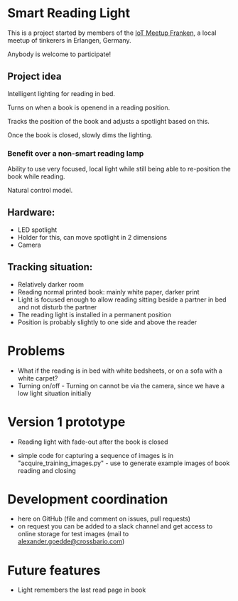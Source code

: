 # Smart Reading Light

This is a project started by members of the [IoT Meetup Franken](https://www.meetup.com/de-DE/IoT-Meetup-Franken/), a local meetup of tinkerers in Erlangen, Germany.

Anybody is welcome to participate!

## Project idea

Intelligent lighting for reading in bed.

Turns on when a book is openend in a reading position.

Tracks the position of the book and adjusts a spotlight based on this.

Once the book is closed, slowly dims the lighting.


### Benefit over a non-smart reading lamp

Ability to use very focused, local light while still being able to re-position the book while reading.

Natural control model.


## Hardware:

* LED spotlight
* Holder for this, can move spotlight in 2 dimensions
* Camera  


## Tracking situation:

* Relatively darker room
* Reading normal printed book: mainly white paper, darker print
* Light is focused enough to allow reading sitting beside a partner in bed and not disturb the partner
* The reading light is installed in a permanent position
* Position is probably slightly to one side and above the reader


# Problems

* What if the reading is in bed with white bedsheets, or on a sofa with a white carpet?
* Turning on/off - Turning on cannot be via the camera, since we have a low light situation initially


# Version 1 prototype

* Reading light with fade-out after the book is closed

* simple code for capturing a sequence of images is in "acquire_training_images.py" - use to generate example images of book reading and closing


# Development coordination

- here on GitHub (file and comment on issues, pull requests)
- on request you can be added to a slack channel and get access to online storage for test images (mail to alexander.goedde@crossbario.com)

# Future features

* Light remembers the last read page in book  
